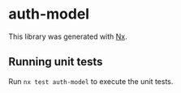# auth-model

This library was generated with [Nx](https://nx.dev).

## Running unit tests

Run `nx test auth-model` to execute the unit tests.
